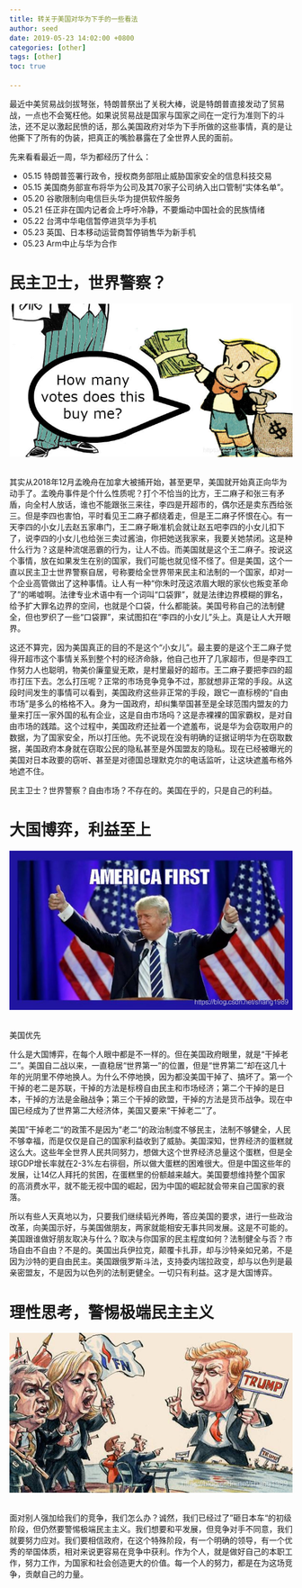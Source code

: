 ```yaml
---
title: 转关于美国对华为下手的一些看法
author: seed
date: 2019-05-23 14:02:00 +0800
categories: [other]
tags: [other]
toc: true

---
```


最近中美贸易战剑拔弩张，特朗普祭出了关税大棒，说是特朗普直接发动了贸易战，一点也不会冤枉他。如果说贸易战是国家与国家之间在一定行为准则下的斗法，还不足以激起民愤的话，那么美国政府对华为下手所做的这些事情，真的是让他撕下了所有的伪装，把真正的嘴脸暴露在了全世界人民的面前。

先来看看最近一周，华为都经历了什么：

- 05.15 特朗普签署行政令，授权商务部阻止威胁国家安全的信息科技交易
- 05.15 美国商务部宣布将华为公司及其70家子公司纳入出口管制“实体名单”。
- 05.20 谷歌限制向电信巨头华为提供软件服务
- 05.21 任正非在国内记者会上呼吁冷静，不要煽动中国社会的民族情绪
- 05.22 台湾中华电信暂停进货华为手机
- 05.23 英国、日本移动运营商暂停销售华为新手机
- 05.23 Arm中止与华为合作

# 民主卫士，世界警察？

![img](/_posts/other/img/20190523161634776.jpg)![点击并拖拽以移动](data:image/gif;base64,R0lGODlhAQABAPABAP///wAAACH5BAEKAAAALAAAAAABAAEAAAICRAEAOw==)

其实从2018年12月孟晚舟在加拿大被捕开始，甚至更早，美国就开始真正向华为动手了。孟晚舟事件是个什么性质呢？打个不恰当的比方，王二麻子和张三有矛盾，向全村人放话，谁也不能跟张三来往，李四是开超市的，偶尔还是卖东西给张三。但是李四也害怕，平时看见王二麻子都绕着走，但是王二麻子怀恨在心。有一天李四的小女儿去赵五家串门，王二麻子瞅准机会就让赵五吧李四的小女儿扣下了，说李四的小女儿也给张三卖过酱油，你把她送我家来，我要关她禁闭。这是种什么行为？这是种流氓恶霸的行为，让人不齿。而美国就是这个王二麻子。按说这个事情，放在如果发生在别的国家，我们可能也就见怪不怪了。但是美国，这个一直以民主卫士世界警察自居，号称要给全世界带来民主和法制的一个国家，却对一个企业高管做出了这种事情。让人有一种“你朱时茂这浓眉大眼的家伙也叛变革命了”的唏嘘啊。法律专业术语中有一个词叫“口袋罪”，就是法律边界模糊的罪名，给予扩大罪名边界的空间，也就是个口袋，什么都能装。美国号称自己的法制健全，但也罗织了一些“口袋罪”，来试图扣在“李四的小女儿”头上。真是让人大开眼界。

这还不算完，因为美国真正的目的不是这个“小女儿”。最主要的是这个王二麻子觉得开超市这个事情关系到整个村的经济命脉，他自己也开了几家超市，但是李四工作努力人也聪明，物美价廉童叟无欺，是村里最好的超市。王二麻子要把李四的超市打压下去。怎么打压呢？正常的市场竞争竞争不过，那就想非正常的手段。从这段时间发生的事情可以看到，美国政府这些非正常的手段，跟它一直标榜的“自由市场”是多么的格格不入。身为一国政府，却纠集举国甚至是全球范围内盟友的力量来打压一家外国的私有企业，这是自由市场吗？这是赤裸裸的国家霸权，是对自由市场的践踏。这个过程中，美国政府还扯着一个遮羞布，说是华为会窃取用户的数据，为了国家安全，所以打压他。先不说现在没有明确的证据证明华为在窃取数据，美国政府本身就在窃取公民的隐私甚至是外国盟友的隐私。现在已经被曝光的美国对日本政要的窃听、甚至是对德国总理默克尔的电话监听，让这块遮羞布格外地遮不住。

民主卫士？世界警察？自由市场？不存在的。美国在乎的，只是自己的利益。

# 大国博弈，利益至上

![img](/_posts/other/img/20190523161653968.jpg)![点击并拖拽以移动](data:image/gif;base64,R0lGODlhAQABAPABAP///wAAACH5BAEKAAAALAAAAAABAAEAAAICRAEAOw==)

美国优先



什么是大国博弈，在每个人眼中都是不一样的。但在美国政府眼里，就是“干掉老二”。美国自二战以来，一直稳居“世界第一”的位置，但是“世界第二”却在这几十年的光阴里不停地换人。为什么不停地换，因为都没美国干掉了、搞坏了。第一个干掉的老二是苏联，干掉的方法是标榜自由民主和市场经济；第二个干掉的是日本，干掉的方法是金融战争；第三个干掉的欧盟，干掉的方法是货币战争。现在中国已经成为了世界第二大经济体，美国又要来“干掉老二”了。

美国”干掉老二“的政策不是因为”老二“的政治制度不够民主，法制不够健全，人民不够幸福，而是仅仅是自己的国家利益收到了威胁。美国深知，世界经济的蛋糕就这么大。这些年全世界人民共同努力，想做大这个世界经济总量这个蛋糕，但是全球GDP增长率就在2-3%左右徘徊，所以做大蛋糕的困难很大。但是中国这些年的发展，让14亿人拜托的贫困，在蛋糕里的份额越来越大。美国要想维持整个国家的高消费水平，就不能无视中国的崛起，因为中国的崛起就会带来自己国家的衰落。

所以有些人天真地以为，只要我们继续韬光养晦，答应美国的要求，进行一些政治改革，向美国示好，与美国做朋友，两家就能相安无事共同发展。这是不可能的。美国跟谁做好朋友取决与什么？取决与你国家的民主程度如何？法制健全与否？市场自由不自由？不是的。美国出兵伊拉克，颠覆卡扎菲，却与沙特亲如兄弟，不是因为沙特的更自由民主。美国跟俄罗斯斗法，支持委内瑞拉政变，却与以色列是最亲密盟友，不是因为以色列的法制更健全。一切只有利益。这才是大国博弈。

# 理性思考，警惕极端民主主义

![img](/_posts/other/img/20190523161713755.jpg)![点击并拖拽以移动](data:image/gif;base64,R0lGODlhAQABAPABAP///wAAACH5BAEKAAAALAAAAAABAAEAAAICRAEAOw==)

面对别人强加给我们的竞争，我们怎么办？诚然，我们已经过了”砸日本车“的初级阶段，但仍然要警惕极端民主主义。我们想要和平发展，但竞争对手不同意，我们就要努力应对。我们要相信政府，在这个特殊阶段，有一个明确的领导，有一个优秀的举国体质，相对来说更容易在竞争中获利。作为个人，就是做好自己的本职工作，努力工作，为国家和社会创造更大的价值。每一个人的努力，都是在为这场竞争，贡献自己的力量。

